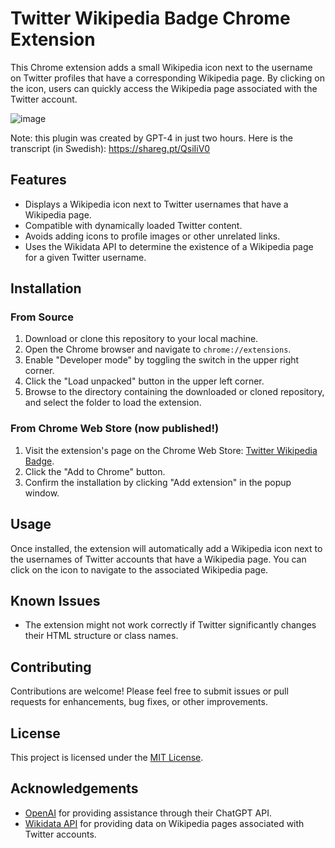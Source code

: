 # Twitter Wikipedia Badge Chrome Extension

This Chrome extension adds a small Wikipedia icon next to the username on Twitter profiles that have a corresponding Wikipedia page. By clicking on the icon, users can quickly access the Wikipedia page associated with the Twitter account.

![image](https://user-images.githubusercontent.com/395843/235072802-5e36f505-fa8f-4432-a841-a9c5a7c17f5e.png)

Note: this plugin was created by GPT-4 in just two hours. Here is the transcript (in Swedish):
https://shareg.pt/QsiIiV0

## Features

- Displays a Wikipedia icon next to Twitter usernames that have a Wikipedia page.
- Compatible with dynamically loaded Twitter content.
- Avoids adding icons to profile images or other unrelated links.
- Uses the Wikidata API to determine the existence of a Wikipedia page for a given Twitter username.

## Installation

### From Source

1. Download or clone this repository to your local machine.
2. Open the Chrome browser and navigate to `chrome://extensions`.
3. Enable "Developer mode" by toggling the switch in the upper right corner.
4. Click the "Load unpacked" button in the upper left corner.
5. Browse to the directory containing the downloaded or cloned repository, and select the folder to load the extension.

### From Chrome Web Store (now published!)

1. Visit the extension's page on the Chrome Web Store: [Twitter Wikipedia Badge](https://chrome.google.com/webstore/detail/twitter-wikipedia-badge/dlkpigaliodpkkhcfhhohnldpbooglnn).
2. Click the "Add to Chrome" button.
3. Confirm the installation by clicking "Add extension" in the popup window.

## Usage

Once installed, the extension will automatically add a Wikipedia icon next to the usernames of Twitter accounts that have a Wikipedia page. You can click on the icon to navigate to the associated Wikipedia page.

## Known Issues

- The extension might not work correctly if Twitter significantly changes their HTML structure or class names.

## Contributing

Contributions are welcome! Please feel free to submit issues or pull requests for enhancements, bug fixes, or other improvements.

## License

This project is licensed under the [MIT License](LICENSE).

## Acknowledgements

- [OpenAI](https://openai.com/) for providing assistance through their ChatGPT API.
- [Wikidata API](https://www.wikidata.org/wiki/Wikidata:Data_access) for providing data on Wikipedia pages associated with Twitter accounts.
